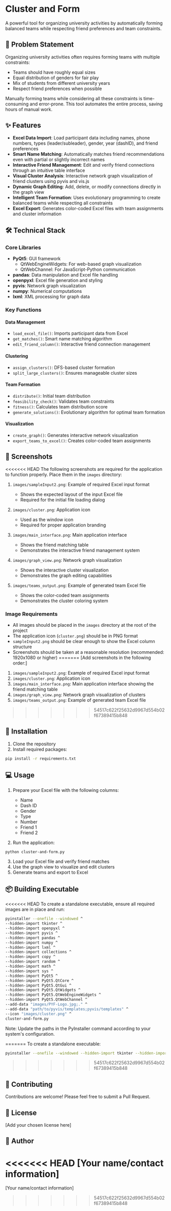 # Cluster and Form

A powerful tool for organizing university activities by automatically forming balanced teams while respecting friend preferences and team constraints.

## 🎯 Problem Statement

Organizing university activities often requires forming teams with multiple constraints:
- Teams should have roughly equal sizes
- Equal distribution of genders for fair play
- Mix of students from different university years
- Respect friend preferences when possible

Manually forming teams while considering all these constraints is time-consuming and error-prone. This tool automates the entire process, saving hours of manual work.

## ✨ Features

- **Excel Data Import**: Load participant data including names, phone numbers, types (leader/subleader), gender, year (dashID), and friend preferences
- **Smart Name Matching**: Automatically matches friend recommendations even with partial or slightly incorrect names
- **Interactive Friend Management**: Edit and verify friend connections through an intuitive table interface
- **Visual Cluster Analysis**: Interactive network graph visualization of friend clusters using pyvis and vis.js
- **Dynamic Graph Editing**: Add, delete, or modify connections directly in the graph view
- **Intelligent Team Formation**: Uses evolutionary programming to create balanced teams while respecting all constraints
- **Excel Export**: Generates color-coded Excel files with team assignments and cluster information

## 🛠️ Technical Stack

### Core Libraries
- **PyQt5**: GUI framework
  - QtWebEngineWidgets: For web-based graph visualization
  - QtWebChannel: For JavaScript-Python communication
- **pandas**: Data manipulation and Excel file handling
- **openpyxl**: Excel file generation and styling
- **pyvis**: Network graph visualization
- **numpy**: Numerical computations
- **lxml**: XML processing for graph data

### Key Functions

#### Data Management
- `load_excel_file()`: Imports participant data from Excel
- `get_matches()`: Smart name matching algorithm
- `edit_friend_column()`: Interactive friend connection management

#### Clustering
- `assign_clusters()`: DFS-based cluster formation
- `split_large_clusters()`: Ensures manageable cluster sizes

#### Team Formation
- `distribute()`: Initial team distribution
- `feasibility_check()`: Validates team constraints
- `fitness()`: Calculates team distribution score
- `generate_solutions()`: Evolutionary algorithm for optimal team formation

#### Visualization
- `create_graph()`: Generates interactive network visualization
- `export_teams_to_excel()`: Creates color-coded team assignments

## 📸 Screenshots

<<<<<<< HEAD
The following screenshots are required for the application to function properly. Place them in the `images` directory:

1. `images/sampleInput2.png`: Example of required Excel input format
   - Shows the expected layout of the input Excel file
   - Required for the initial file loading dialog

2. `images/cluster.png`: Application icon
   - Used as the window icon
   - Required for proper application branding

3. `images/main_interface.png`: Main application interface
   - Shows the friend matching table
   - Demonstrates the interactive friend management system

4. `images/graph_view.png`: Network graph visualization
   - Shows the interactive cluster visualization
   - Demonstrates the graph editing capabilities

5. `images/teams_output.png`: Example of generated team Excel file
   - Shows the color-coded team assignments
   - Demonstrates the cluster coloring system

### Image Requirements
- All images should be placed in the `images` directory at the root of the project
- The application icon (`cluster.png`) should be in PNG format
- `sampleInput2.png` should be clear enough to show the Excel column structure
- Screenshots should be taken at a reasonable resolution (recommended: 1920x1080 or higher)
=======
[Add screenshots in the following order:]

1. `images/sampleInput2.png`: Example of required Excel input format
2. `images/cluster.png`: Application icon
3. `images/main_interface.png`: Main application interface showing the friend matching table
4. `images/graph_view.png`: Network graph visualization of clusters
5. `images/teams_output.png`: Example of generated team Excel file
>>>>>>> 54517c622f25632d9967d554b02f67389415b848

## 🚀 Installation

1. Clone the repository
2. Install required packages:
```bash
pip install -r requirements.txt
```

## 💻 Usage

1. Prepare your Excel file with the following columns:
   - Name
   - Dash ID
   - Gender
   - Type
   - Number
   - Friend 1
   - Friend 2

2. Run the application:
```bash
python cluster-and-form.py
```

3. Load your Excel file and verify friend matches
4. Use the graph view to visualize and edit clusters
5. Generate teams and export to Excel

## 📦 Building Executable

<<<<<<< HEAD
To create a standalone executable, ensure all required images are in place and run:
```bash
pyinstaller --onefile --windowed ^
--hidden-import tkinter ^
--hidden-import openpyxl ^
--hidden-import pyvis ^
--hidden-import pandas ^
--hidden-import numpy ^
--hidden-import lxml ^
--hidden-import collections ^
--hidden-import copy ^
--hidden-import random ^
--hidden-import math ^
--hidden-import sys ^
--hidden-import PyQt5 ^
--hidden-import PyQt5.QtCore ^
--hidden-import PyQt5.QtGui ^
--hidden-import PyQt5.QtWidgets ^
--hidden-import PyQt5.QtWebEngineWidgets ^
--hidden-import PyQt5.QtWebChannel ^
--add-data "images/PYF-Logo.jpg;." ^
--add-data "path/to/pyvis/templates;pyvis/templates" ^
--icon "images/cluster.png" ^
cluster-and-form.py
```

Note: Update the paths in the PyInstaller command according to your system's configuration.

=======
To create a standalone executable:
```bash
pyinstaller --onefile --windowed --hidden-import tkinter --hidden-import openpyxl --hidden-import pyvis --hidden-import pandas --hidden-import numpy --hidden-import lxml --hidden-import collections --hidden-import copy --hidden-import random --hidden-import math --hidden-import sys --hidden-import PyQt5 --hidden-import PyQt5.QtCore --hidden-import PyQt5.QtGui --hidden-import PyQt5.QtWidgets --hidden-import PyQt5.QtWebEngineWidgets --hidden-import PyQt5.QtWebChannel --add-data "path/to/PYF-Logo.jpg;." --add-data "path/to/pyvis/templates;pyvis/templates" --icon "path/to/PYF-Logo.jpg" cluster-and-form.py
```

>>>>>>> 54517c622f25632d9967d554b02f67389415b848
## 🤝 Contributing

Contributions are welcome! Please feel free to submit a Pull Request.

## 📝 License

[Add your chosen license here]

## 👤 Author

<<<<<<< HEAD
[Your name/contact information] 
=======
[Your name/contact information]
>>>>>>> 54517c622f25632d9967d554b02f67389415b848
